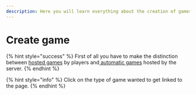 ```yaml
---
description: Here you will learn everything about the creation of games
---
```


# Create game

{% hint style="success" %}
First of all you have to make the distinction between [hosted games](https://chooseit.gitbook.io/elytraracing/tutorials/create-game/how-to-host-a-game) by players and[ automatic games](https://chooseit.gitbook.io/elytraracing/tutorials/create-game/how-to-use-autogames) hosted by the server.
{% endhint %}

{% hint style="info" %}
Click on the type of game wanted to get linked to the page.
{% endhint %}


